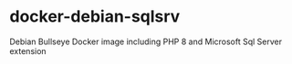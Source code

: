 # docker-debian-sqlsrv

Debian Bullseye Docker image including PHP 8 and Microsoft Sql Server extension
